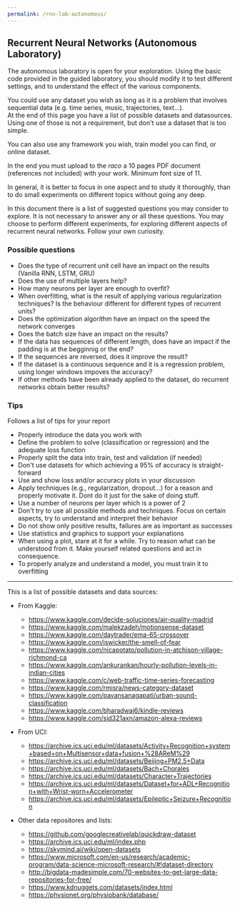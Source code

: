 ```yaml
---
permalink: /rnn-lab-autonomous/
---
```


## Recurrent Neural Networks (Autonomous Laboratory)

The autonomous laboratory is open for your exploration. Using the basic code provided in the guided laboratory, 
you should modify it to test different settings, and to understand the effect of the various components. 


You could use any dataset you wish as long as it is a problem that involves sequential data (e.g. time series, music, 
trajectories, text...).  
At the end of this page you have a list of possible 
datasets and datasources. Using one of those is not a requirement, but don't use a dataset that is too simple. 

You can also use any framework you wish, train model you can find, or online dataset. 

In the end you must upload to the *raco* a 10 pages PDF document (references not included) with your work. 
Minimum font size of 11. 

In general, it is better to focus in one aspect and to study it thoroughly, than to do small experiments 
on different topics without going any deep.

In this document there is a list of suggested questions you may consider to explore. 
It is not necessary to answer any or all these questions. 
You may choose to perform different experiments, for exploring different aspects of recurrent neural networks. 
Follow your own curiosity.

### Possible questions

* Does the type of recurrent unit cell have an impact on the results (Vanilla RNN, LSTM, GRU)
* Does the use of multiple layers help?
* How many neurons per layer are enough to overfit?
* When overfitting, what is the result of applying various regularization techniques? Is the behaviour different for different types of recurrent units?
* Does the optimization algorithm have an impact on the speed the network converges
* Does the batch size have an impact on the results?
* If the data has sequences of different length, does have an impact if the padding is at the begginnig or the end?
* If the sequences are reversed, does it improve the result? 
* If the dataset is a continuous sequence and it is a regression problem, using longer windows impoves the accuracy?
* If other methods have been already applied to the dataset, do recurrent networks obtain better results?


### Tips
Follows a list of tips for your report

- Properly introduce the data you work with
- Define the problem to solve (classification or regression) and the adequate loss function
- Properly split the data into train, test and validation (if needed)
- Don't use datasets for which achieving a 95% of accuracy is straight-forward 
- Use and show loss and/or accuracy plots in your discussion
- Apply techniques (e.g., regularization, dropout...) for a reason and properly motivate it. Dont do it just for the sake of doing stuff.
- Use a number of neurons per layer which is a power of 2
- Don't try to use all possible methods and techniques. Focus on certain aspects, try to understand and interpret their behavior
- Do not show only positive results, failures are as important as successes
- Use statistics and graphics to support your explanations
- When using a plot, stare at it for a while. Try to reason what can be understood from it. Make yourself related questions and act in consequence.
- To properly analyze and understand a model, you must train it to overfitting


---

This is a list of possible datasets and data sources:

* From Kaggle:

    * https://www.kaggle.com/decide-soluciones/air-quality-madrid
    * https://www.kaggle.com/malekzadeh/motionsense-dataset
    * https://www.kaggle.com/daytrader/ema-65-crossover
    * https://www.kaggle.com/jswicker/the-smell-of-fear
    * https://www.kaggle.com/nicapotato/pollution-in-atchison-village-richmond-ca
    * https://www.kaggle.com/ankurankan/hourly-pollution-levels-in-indian-cities
    * https://www.kaggle.com/c/web-traffic-time-series-forecasting
    * https://www.kaggle.com/rmisra/news-category-dataset
    * https://www.kaggle.com/pavansanagapati/urban-sound-classification
    * https://www.kaggle.com/bharadwaj6/kindle-reviews
    * https://www.kaggle.com/sid321axn/amazon-alexa-reviews

* From UCI:

    * https://archive.ics.uci.edu/ml/datasets/Activity+Recognition+system+based+on+Multisensor+data+fusion+%28AReM%29
    * https://archive.ics.uci.edu/ml/datasets/Beijing+PM2.5+Data
    * https://archive.ics.uci.edu/ml/datasets/Bach+Chorales
    * https://archive.ics.uci.edu/ml/datasets/Character+Trajectories
    * https://archive.ics.uci.edu/ml/datasets/Dataset+for+ADL+Recognition+with+Wrist-worn+Accelerometer
    * https://archive.ics.uci.edu/ml/datasets/Epileptic+Seizure+Recognition

* Other data repositores and lists:
    * https://github.com/googlecreativelab/quickdraw-dataset
    * https://archive.ics.uci.edu/ml/index.php
    * https://skymind.ai/wiki/open-datasets
    * https://www.microsoft.com/en-us/research/academic-program/data-science-microsoft-research/#!dataset-directory
    * http://bigdata-madesimple.com/70-websites-to-get-large-data-repositories-for-free/
    * https://www.kdnuggets.com/datasets/index.html
    * https://physionet.org/physiobank/database/
